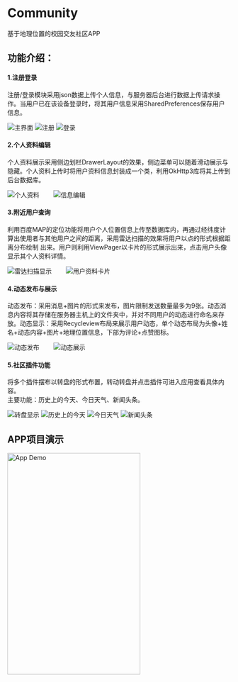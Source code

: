 # Community
基于地理位置的校园交友社区APP

## 功能介绍：

#### 1.注册登录
注册/登录模块采用json数据上传个人信息，与服务器后台进行数据上传请求操作。当用户已在该设备登录时，将其用户信息采用SharedPreferences保存用户信息。

![主界面](https://github.com/librahfacebook/Community/blob/master/demo/pic/图片1.jpg "主界面")
![注册](https://github.com/librahfacebook/Community/blob/master/demo/pic/图片2.jpg "注册")
![登录](https://github.com/librahfacebook/Community/blob/master/demo/pic/图片3.jpg "登录")

#### 2.个人资料编辑
个人资料展示采用侧边划栏DrawerLayout的效果，侧边菜单可以随着滑动展示与隐藏。个人资料上传时将用户资料信息封装成一个类，利用OkHttp3库将其上传到后台数据库。

![个人资料](https://github.com/librahfacebook/Community/blob/master/demo/pic/图片4.jpg "个人资料")　　
![信息编辑](https://github.com/librahfacebook/Community/blob/master/demo/pic/图片5.jpg "信息编辑")

#### 3.附近用户查询
利用百度MAP的定位功能将用户个人位置信息上传至数据库内，再通过经纬度计算出使用者与其他用户之间的距离，采用雷达扫描的效果将用户以点的形式根据距离分布绘制  出来。用户则利用ViewPager以卡片的形式展示出来，点击用户头像显示其个人资料详情。

![雷达扫描显示](https://github.com/librahfacebook/Community/blob/master/demo/pic/图片6.jpg "雷达扫描显示")　　
![用户资料卡片](https://github.com/librahfacebook/Community/blob/master/demo/pic/图片7.jpg "用户资料卡片")

#### 4.动态发布与展示
动态发布：采用消息+图片的形式来发布，图片限制发送数量最多为9张。动态消息内容将其存储在服务器主机上的文件夹中，并对不同用户的动态进行命名来存放。动态显示：采用Recycleview布局来展示用户动态，单个动态布局为头像+姓名+动态内容+图片+地理位置信息，下部为评论+点赞图标。

![动态发布](https://github.com/librahfacebook/Community/blob/master/demo/pic/图片8.jpg "动态发布")　　
![动态展示](https://github.com/librahfacebook/Community/blob/master/demo/pic/图片9.jpg "动态展示")

#### 5.社区插件功能
将多个插件摆布以转盘的形式布置，转动转盘并点击插件可进入应用查看具体内容。  
主要功能：历史上的今天、今日天气、新闻头条。

![转盘显示](https://github.com/librahfacebook/Community/blob/master/demo/pic/图片10.jpg "转盘显示")
![历史上的今天](https://github.com/librahfacebook/Community/blob/master/demo/pic/图片11.jpg "历史上的今天")
![今日天气](https://github.com/librahfacebook/Community/blob/master/demo/pic/图片12.jpg "今日天气")
![新闻头条](https://github.com/librahfacebook/Community/blob/master/demo/pic/图片13.jpg "新闻头条")

## APP项目演示
<img width=300 height=500 src="https://github.com/librahfacebook/Community/blob/master/demo/demo.gif" alt="App Demo">
